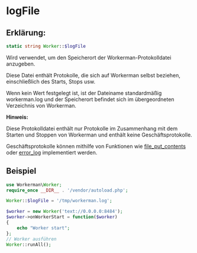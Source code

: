 # logFile
## Erklärung:
```php
static string Worker::$logFile
```

Wird verwendet, um den Speicherort der Workerman-Protokolldatei anzugeben.

Diese Datei enthält Protokolle, die sich auf Workerman selbst beziehen, einschließlich des Starts, Stops usw.

Wenn kein Wert festgelegt ist, ist der Dateiname standardmäßig workerman.log und der Speicherort befindet sich im übergeordneten Verzeichnis von Workerman.

**Hinweis:**

Diese Protokolldatei enthält nur Protokolle im Zusammenhang mit dem Starten und Stoppen von Workerman und enthält keine Geschäftsprotokolle.

Geschäftsprotokolle können mithilfe von Funktionen wie [file_put_contents](https://php.net/manual/zh/function.file-put-contents.php) oder [error_log](https://php.net/manual/zh/function.error-log.php) implementiert werden.

## Beispiel

```php
use Workerman\Worker;
require_once __DIR__ . '/vendor/autoload.php';

Worker::$logFile = '/tmp/workerman.log';

$worker = new Worker('text://0.0.0.0:8484');
$worker->onWorkerStart = function($worker)
{
    echo "Worker start";
};
// Worker ausführen
Worker::runAll();
```
